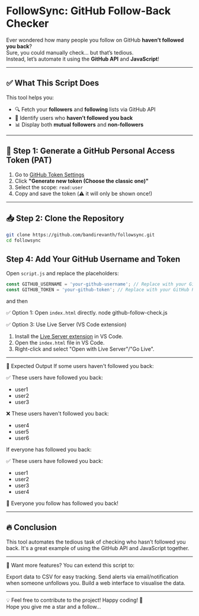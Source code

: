 # FollowSync: GitHub Follow-Back Checker

Ever wondered how many people you follow on GitHub **haven’t followed you back**?  
Sure, you could manually check... but that’s tedious.  
Instead, let’s automate it using the **GitHub API** and **JavaScript**!

---

## ✅ What This Script Does

This tool helps you:

- 🔍 Fetch your **followers** and **following** lists via GitHub API  
- 🔁 Identify users who **haven’t followed you back**
- 📊 Display both **mutual followers** and **non-followers**

---

## 🔑 Step 1: Generate a GitHub Personal Access Token (PAT)

1. Go to [GitHub Token Settings](https://github.com/settings/tokens)
2. Click **"Generate new token (Choose the classic one)"**
3. Select the scope: `read:user`
4. Copy and save the token (⚠️ it will only be shown once!)

---

## 📥 Step 2: Clone the Repository

```bash
git clone https://github.com/bandirevanth/followsync.git
cd followsync
```

## Step 4: Add Your GitHub Username and Token
Open `script.js` and replace the placeholders:

```javascript
const GITHUB_USERNAME = 'your-github-username'; // Replace with your GitHub username
const GITHUB_TOKEN = 'your-github-token'; // Replace with your GitHub Personal Access Token
```

and then

✅ Option 1: Open `index.html` directly.
node github-follow-check.js

✅ Option 3: Use Live Server (VS Code extension)
1. Install the [Live Server extension](https://marketplace.visualstudio.com/items?itemName=ritwickdey.LiveServer) in VS Code.
2. Open the `index.html` file in VS Code.
3. Right-click and select "Open with Live Server"/"Go Live".

---

🎯 Expected Output
If some users haven't followed you back:

✅ These users have followed you back:
- user1
- user2
- user3

❌ These users haven't followed you back:
- user4
- user5
- user6
  
If everyone has followed you back:

✅ These users have followed you back:
- user1
- user2
- user3
- user4
  
🎉 Everyone you follow has followed you back!

---

## 🔥 Conclusion  
This tool automates the tedious task of checking who hasn’t followed you back. It's a great example of using the GitHub API and JavaScript together.

---

📌 Want more features? You can extend this script to:

Export data to CSV for easy tracking.
Send alerts via email/notification when someone unfollows you.
Build a web interface to visualise the data.

---

💡 Feel free to contribute to the project! Happy coding! 🚀  
Hope you give me a star and a follow...
